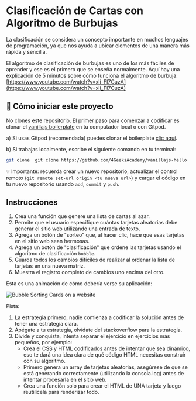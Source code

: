 <!--hide-->
# Clasificación de Cartas con Algoritmo de Burbujas
<!--endhide-->

La clasificación se considera un concepto importante en muchos lenguajes de programación, ya que nos ayuda a ubicar elementos de una manera más rápida y sencilla.

El algoritmo de clasificación de burbujas es uno de los más fáciles de aprender y ese es el primero que se enseña normalmente. Aquí hay una explicación de 5 minutos sobre cómo funciona el algoritmo de burbuja:
[https://www.youtube.com/watch?v=xli_FI7CuzA](https://www.youtube.com/watch?v=xli_FI7CuzA)

## 🌱  Cómo iniciar este proyecto

No clones este repositorio. El primer paso para comenzar a codificar es clonar el [vanillajs boilerplate](https://github.com/4GeeksAcademy/vanillajs-hello) en tu computador local o con Gitpod.

a) Si usas Gitpod (recomendada) puedes clonar el boilerplate [clic aquí](https://github.com/4GeeksAcademy/vanillajs-hello).

b) Si trabajas localmente, escribe el siguiente comando en tu terminal: 

```sh
git clone  git clone https://github.com/4GeeksAcademy/vanillajs-hello
```
💡 Importante: recuerda crear un nuevo repositorio, actualizar el control remoto (`git remote set-url origin <tu nueva url>`) y cargar el código en tu nuevo repositorio usando `add`, `commit` y `push`.

## Instrucciones

1. Crea una función que genere una lista de cartas al azar.
1. Permite que el usuario especifique cuántas tarjetas aleatorias debe generar el sitio web utilizando una entrada de texto.
2. Agrega un botón de "sorteo" que, al hacer clic, hace que esas tarjetas en el sitio web sean hermosas.
3. Agrega un botón de "clasificación" que ordene las tarjetas usando el algoritmo de clasificación `bubble`.
4. Guarda todos los cambios difíciles de realizar al ordenar la lista de tarjetas en una nueva matriz.
5. Muestra el registro completo de cambios uno encima del otro.

Esta es una animación de cómo debería verse su aplicación:

![Bubble Sorting Cards on a website](https://raw.githubusercontent.com/breatheco-de/exercise-sorting-cards-with-bubble/master/preview.gif)

Pista:

1. La estrategia primero, nadie comienza a codificar la solución antes de tener una estrategia clara.
2. Apégate a tu estrategia, olvídate del stackoverflow para la estrategia.
3. Divide y conquista, intenta separar el ejercicio en ejercicios más pequeños, por ejemplo:
    - Crea el CSS y HTML codificados antes de intentar que sea dinámico, eso te dará una idea clara de qué código HTML necesitas construir con su algoritmo.
    - Primero genera un array de tarjetas aleatorias, asegúrese de que se está generando correctamente (utilizando la consola.log) antes de intentar procesarla en el sitio web.
    - Crea una función solo para crear el HTML de UNA tarjeta y luego reutilícela para renderizar todo.
